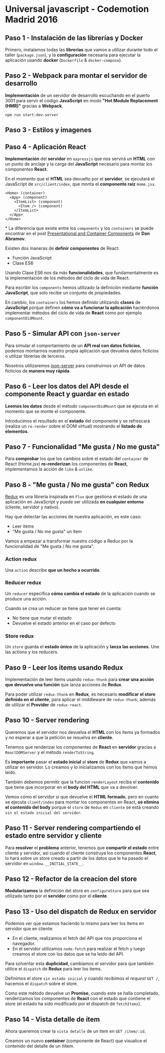 # Universal javascript - Codemotion Madrid 2016

## Paso 1 - Instalación de las librerías y Docker

Primero, instalamos todas las **librerías** que vamos a utilizar durante todo el taller (`package.json`), y la **configuración**
necesaria para ejecutar la aplicación usando **docker** (`Dockerfile` & `docker-compose`).

## Paso 2 - Webpack para montar el servidor de desarrollo

**Implementación** de un servidor de desarrollo escuchando en el puerto 3001 para servir el código **JavaScript** en modo **"Hot
Module Replacement (HMR)"** gracias a **Webpack**.

```
npm run start:dev-server
```

## Paso 3 - Estilos y imagenes

## Paso 4 - Aplicación React

**Implementación** del **servidor** en `expressjs` que nos servirá un **HTML** con un punto de anclaje y la carga
del **JavaScript** necesario para montar los componentes **React**.

En el momento que el **HTML** sea devuelto por el **servidor**, se ejecutará el JavaScript de `src/client/index`, que monta el
**componente raíz** `Home.jsx`.

```
<Home> (container)
  <App> (component)
    <ItemList> (component)
      <Item /> (component)
    </ItemList>
  </App>
</Home>
```

\* La diferencia que existe entre los `components` y los `containers` se puede encontrar en el post
[Presentational and Container
Components](https://medium.com/@dan_abramov/smart-and-dumb-components-7ca2f9a7c7d0#.kg8l6lrgo) de **Dan Abramov**.

Existen dos maneras de **definir componentes** de React:

* Función JavaScript
* Clase ES6

Usando Clase ES6 nos da más **funcionalidades**, que fundamentalmente es la implementación de los métodos del ciclo de vida de
React.

Para escribir los `components` hemos utilizado la definición mediante **función JavaScript**, que solo recibe un conjunto de
propiedades.

En cambio, los `containers` los hemos definido utilizando **clases** de **JavaScript** porque definen **cómo va a
funcionar la aplicación** haciéndonos implementar métodos del ciclo de vida de **React** como por ejemplo `componentDidMount`.

## Paso 5 - Simular API con `json-server`

Para simular el comportamiento de un **API real con datos ficticios**, podemos montarnos nuestro propia aplicación que devuelva
datos ficticios o utilizar librerías de terceros.

Nosotros utilizaremos
[json-server](https://github.com/typicode/json-server) para construirnos un API de datos ficticios de **manera muy
rápida**.

## Paso 6 - Leer los datos del API desde el componente React y guardar en estado

**Leemos los datos** desde el método `componentDidMount` que se ejecuta en el momento que se monte el componente.

Introducimos el resultado en el **estado** del componente y se refrescará (realiza un `re-render` sobre el DOM virtual) 
  mostrando el **listado de elementos**.

## Paso 7 - Funcionalidad "Me gusta / No me gusta"

Para **comprobar** los que los cambios sobre el estado del `container` de React (Home.jsx) **re-renderizan** los componentes de
**React**, implementamos la acción de `like` & `unlike`.

## Paso 8 - "Me gusta / No me gusta" con Redux

[Redux](http://redux.js.org/) es una librería inspirada en `Flux` que gestiona el estado de una aplicación en
JavaScript y puede ser utilizada **en cualquier entorno** (cliente, servidor y nativo).

Hay que detectar las acciones de nuestra aplicación, es este caso:

* Leer items
* "Me gusta / No me gusta" un ítem

Vamos a empezar a transformar nuestro código a Redux por la funcionalidad de "Me gusta / No me gusta".

### Action redux

Una `action` describe **que un hecho a ocurrido**.

### Reducer redux

Un `reducer` especifica **cómo cambia el estado** de la aplicación cuando se produce una acción.

Cuando se crea un reducer se tiene que tener en cuenta:

* No tiene que mutar el estado
* Devuelve el estado anterior en el caso por defecto

### Store redux

Un `store` guarda el **estado único** de la aplicación y **lanza las acciones**. Une las actions y los reducers.

## Paso 9 - Leer los items usando Redux

Implementación de leer items usando `redux-thunk` para **crear una acción que devuelve una función** que lanza acciones de
**Redux**.

Para poder utilizar `redux-thunk` en **Redux**, es necesario **modificar el store definido en el cliente**, para aplicar el
middleware de `redux-thunk`, además de utilizar el **Provider** de `redux-react`.

## Paso 10 - Server rendering

Queremos que el servidor nos devuelva el **HTML** con los items ya formados y no esperar a
que la petición se resuelva en **cliente**.

Tenemos que renderizar los componentes de **React** en **servidor** gracias a `ReactDOMServer` y el método `renderToString`.

Es **importante** pasar el **estado inicial** al **store** de **Redux** que vamos a utilizar en servidor. Lo creamos y lo
inicializamos con los ítems que hemos leido.

También debemos permitir que la funcion `renderLayout` reciba el **contenido** que tiene que incorporar
en el **body del HTML** que va a devolver.

Vemos cómo el servidor sí que devuelve el **HTML formado**, pero en cuanto se ejecuta
`client/index` para montar los componentes en React, **se elimina el contenido del body** porque el `store` de
`Redux` en `cliente` se está creando `sin el estado inicial del servidor`.

## Paso 11 - Server rendering compartiendo el estado entre servidor y cliente

Para **resolver** el **problema** anterior, tenemos que **compartir el estado** entre cliente y servidor,
así cuando el cliente construya los componentes **React**, lo hará sobre un store creado a partir de los datos que le ha
pasado el servidor en `window.__INITIAL_STATE__`.

## Paso 12 - Refactor de la creacion del store

**Modularizamos** la definición del store en `configureStore` para que sea utilizado tanto por el **servidor** como por el
**cliente**.

## Paso 13 - Uso del dispatch de Redux en servidor

Podemos ver que estamos haciendo lo mismo para leer los ítems en servidor que en cliente:

* En el cliente, realizamos el fetch del API que nos proporciona el navegador.
* En el servidor utilizamos `node-fetch` para realizar el fetch y luego creamos el store con los datos que se ha leido
del API.

Para solventar esta **duplicidad**, cambiamos el servidor para que también utilice el `dispatch` de **Redux** para leer los
items.

Definimos el store `sin estado inicial` y cuando recibimos el *request* `GET /`, hacemos el
`dispatch` sobre el store.

Como este método devuelve un **Promise**, cuando este se halla completado, renderizamos los
componentes de **React** con el estado que contiene el store (el estado ha sido modificado por el dispatch de `fetchItems`).

## Paso 14 - Vista detalle de ítem

Ahora queremos crear la `vista detalle` de un item en `GET /item/:id`.

Creamos un nuevo **container** (componente de React) que visualice el contenido del detalle de un ñítem.
